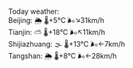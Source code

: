 Today weather:  
Beijing: 🌦 🌡️+5°C 🌬️↘31km/h  
Tianjin: ⛅️  🌡️+18°C 🌬️↖11km/h  
Shijiazhuang: 🌫  🌡️+13°C 🌬️←7km/h  
Tangshan: 🌦 🌡️+8°C 🌬️←28km/h  
